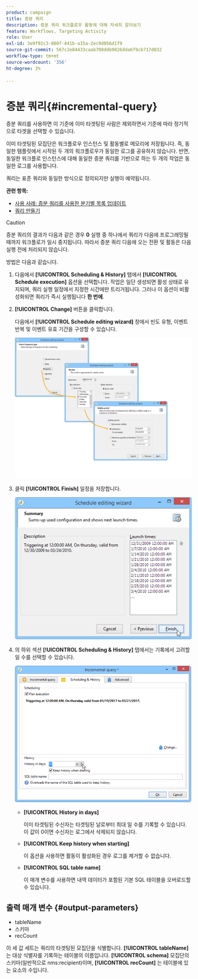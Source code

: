 ```yaml
---
product: campaign
title: 증분 쿼리
description: 증분 쿼리 워크플로우 활동에 대해 자세히 알아보기
feature: Workflows, Targeting Activity
role: User
exl-id: 3e9f92c3-080f-441b-a15a-2ec9d056d1f9
source-git-commit: 567c2e84433caab708ddb9026dda6f9cb717d032
workflow-type: tm+mt
source-wordcount: '356'
ht-degree: 3%

---
```


# 증분 쿼리{#incremental-query}



증분 쿼리를 사용하면 이 기준에 이미 타겟팅된 사람은 제외하면서 기준에 따라 정기적으로 타겟을 선택할 수 있습니다.

이미 타겟팅된 모집단은 워크플로우 인스턴스 및 활동별로 메모리에 저장됩니다. 즉, 동일한 템플릿에서 시작된 두 개의 워크플로우가 동일한 로그를 공유하지 않습니다. 반면, 동일한 워크플로 인스턴스에 대해 동일한 증분 쿼리를 기반으로 하는 두 개의 작업은 동일한 로그를 사용합니다.

쿼리는 표준 쿼리와 동일한 방식으로 정의되지만 실행이 예약됩니다.

**관련 항목:**

* [사용 사례: 증분 쿼리를 사용한 분기별 목록 업데이트](quarterly-list-update.md)
* [쿼리 만들기](query.md#creating-a-query)

>[!CAUTION]
>
>증분 쿼리의 결과가 다음과 같은 경우 **0** 실행 중 하나에서 쿼리가 다음에 프로그래밍될 때까지 워크플로가 일시 중지됩니다. 따라서 증분 쿼리 다음에 오는 전환 및 활동은 다음 실행 전에 처리되지 않습니다.

방법은 다음과 같습니다.

1. 다음에서 **[!UICONTROL Scheduling & History]** 탭에서 **[!UICONTROL Schedule execution]** 옵션을 선택합니다. 작업은 일단 생성되면 활성 상태로 유지되며, 쿼리 실행 일정에서 지정한 시간에만 트리거됩니다. 그러나 이 옵션이 비활성화되면 쿼리가 즉시 실행됩니다 **한 번에**.
1. **[!UICONTROL Change]** 버튼을 클릭합니다.

   다음에서 **[!UICONTROL Schedule editing wizard]** 창에서 빈도 유형, 이벤트 반복 및 이벤트 유효 기간을 구성할 수 있습니다.

   ![](assets/s_user_segmentation_wizard_11.png)

1. 클릭 **[!UICONTROL Finish]** 일정을 저장합니다.

   ![](assets/s_user_segmentation_wizard_valid.png)

1. 의 하위 섹션 **[!UICONTROL Scheduling & History]** 탭에서는 기록에서 고려할 일 수를 선택할 수 있습니다.

   ![](assets/edit_request_inc.png)

   * **[!UICONTROL History in days]**

     이미 타겟팅된 수신자는 타겟팅된 날로부터 최대 일 수를 기록할 수 있습니다. 이 값이 0이면 수신자는 로그에서 삭제되지 않습니다.

   * **[!UICONTROL Keep history when starting]**

     이 옵션을 사용하면 활동이 활성화된 경우 로그를 제거할 수 없습니다.

   * **[!UICONTROL SQL table name]**

     이 매개 변수를 사용하면 내역 데이터가 포함된 기본 SQL 테이블을 오버로드할 수 있습니다.

## 출력 매개 변수 {#output-parameters}

* tableName
* 스키마
* recCount

이 세 값 세트는 쿼리의 타겟팅된 모집단을 식별합니다. **[!UICONTROL tableName]** 는 대상 식별자를 기록하는 테이블의 이름입니다. **[!UICONTROL schema]** 모집단의 스키마(일반적으로 nms:recipient)이며, **[!UICONTROL recCount]** 는 테이블에 있는 요소의 수입니다.
